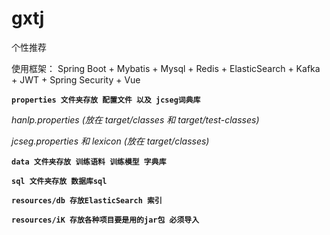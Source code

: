 # gxtj

个性推荐

使用框架： Spring Boot + Mybatis + Mysql + Redis + ElasticSearch + Kafka + JWT + Spring Security + Vue

**`properties 文件夹存放 配置文件 以及 jcseg词典库`**

_hanlp.properties (放在 target/classes 和 target/test-classes)_

_jcseg.properties 和 lexicon (放在 target/classes)_

**`data 文件夹存放 训练语料 训练模型 字典库`**

**`sql 文件夹存放 数据库sql`**

**`resources/db 存放ElasticSearch 索引`**

**`resources/iK 存放各种项目要是用的jar包 必须导入`**